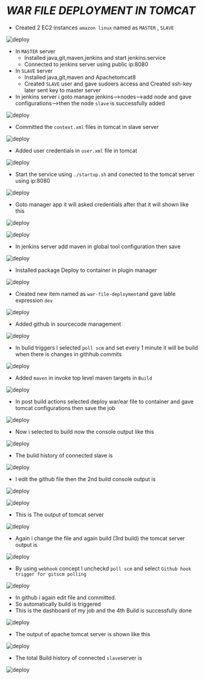 # ***WAR FILE DEPLOYMENT IN TOMCAT***  

- Created 2 EC2 instances `amazon linux` named as `MASTER` , `SLAVE`  

![deploy](https://github.com/SaaiRaj/DEVOPS/blob/main/war%20file%20deployment%20in%20tomcat/images/b.PNG)  

- In `MASTER` server  
  - Installed java,git,maven,jenkins and start jenkins.service  
  - Connected to jenkins server using public ip:8080  
- In `SLAVE` server  
  - Installed java,git,maven and Apachetomcat8    
  - Created `SLAVE` user and gave sudoers access and Created ssh-key later sent key to master server
- In jenkins server i goto manage jenkins-->nodes-->add node and gave configurations-->then the node `slave` is successfully added  

![deploy](https://github.com/SaaiRaj/DEVOPS/blob/main/war%20file%20deployment%20in%20tomcat/images/1.PNG)  

- Committed the `context.xml` files in tomcat in slave server  

![deploy](https://github.com/SaaiRaj/DEVOPS/blob/main/war%20file%20deployment%20in%20tomcat/images/2.PNG)  


- Added user credentials in `user.xml` file in tomcat  

![deploy](https://github.com/SaaiRaj/DEVOPS/blob/main/war%20file%20deployment%20in%20tomcat/images/3.PNG)  


- Start the service using `./startup.sh` and conected to the tomcat server using ip:8080 

![deploy](https://github.com/SaaiRaj/DEVOPS/blob/main/war%20file%20deployment%20in%20tomcat/images/3.1.PNG)  


- Goto manager app it will asked credentials after that it will shown like this  

![deploy](https://github.com/SaaiRaj/DEVOPS/blob/main/war%20file%20deployment%20in%20tomcat/images/4.PNG)  


![deploy](https://github.com/SaaiRaj/DEVOPS/blob/main/war%20file%20deployment%20in%20tomcat/images/5.PNG)  


- In jenkins server add maven in global tool configuration then save  

![deploy](https://github.com/SaaiRaj/DEVOPS/blob/main/war%20file%20deployment%20in%20tomcat/images/6.PNG)  


- Installed package Deploy to container in plugin manager  

![deploy](https://github.com/SaaiRaj/DEVOPS/blob/main/war%20file%20deployment%20in%20tomcat/images/7.PNG)  


- Created new item named as `war-file-deployment`and gave lable expression `dev`  

![deploy](https://github.com/SaaiRaj/DEVOPS/blob/main/war%20file%20deployment%20in%20tomcat/images/8.PNG)  


- Added github in sourcecode management  

![deploy](https://github.com/SaaiRaj/DEVOPS/blob/main/war%20file%20deployment%20in%20tomcat/images/9.PNG)  


- In bulid triggers I selected `poll scm` and set every 1 minute it will be build when there is changes in githhub commits  

![deploy](https://github.com/SaaiRaj/DEVOPS/blob/main/war%20file%20deployment%20in%20tomcat/images/10.PNG)  


- Added `maven` in invoke top level maven targets in `Build`  

![deploy](https://github.com/SaaiRaj/DEVOPS/blob/main/war%20file%20deployment%20in%20tomcat/images/10.1.PNG)  
  

- In post build actions selected deploy war/ear file to container and gave tomcat configurations then save the job  

![deploy](https://github.com/SaaiRaj/DEVOPS/blob/main/war%20file%20deployment%20in%20tomcat/images/12.PNG)  


- Now i selected to build now the console output like this  

![deploy](https://github.com/SaaiRaj/DEVOPS/blob/main/war%20file%20deployment%20in%20tomcat/images/13.PNG)  


- The build history of connected slave is  

![deploy](https://github.com/SaaiRaj/DEVOPS/blob/main/war%20file%20deployment%20in%20tomcat/images/14.PNG)  


- I edit the github file then the 2nd build console output is  

![deploy](https://github.com/SaaiRaj/DEVOPS/blob/main/war%20file%20deployment%20in%20tomcat/images/15.PNG)  


![deploy](https://github.com/SaaiRaj/DEVOPS/blob/main/war%20file%20deployment%20in%20tomcat/images/16.PNG)  


- This is The output of tomcat server  

![deploy](https://github.com/SaaiRaj/DEVOPS/blob/main/war%20file%20deployment%20in%20tomcat/images/17.PNG)  


- Again i change the file and again build (3rd build) the tomcat server output is  

![deploy](https://github.com/SaaiRaj/DEVOPS/blob/main/war%20file%20deployment%20in%20tomcat/images/18.PNG)  


- By using `webhook` concept I uncheckd `poll scm` and select `Github hook trigger for gitscm polling`  

![deploy](https://github.com/SaaiRaj/DEVOPS/blob/main/war%20file%20deployment%20in%20tomcat/images/a.PNG)  

- In  github i again edit file and committed.  
- So automatically build is triggered  
- This is the dashboard of my job and the 4th Build is successfully done  

![deploy](https://github.com/SaaiRaj/DEVOPS/blob/main/war%20file%20deployment%20in%20tomcat/images/a1.PNG)  

- The output of apache tomcat server is shown like this  

![deploy](https://github.com/SaaiRaj/DEVOPS/blob/main/war%20file%20deployment%20in%20tomcat/images/a2.PNG)  

- The total Build history of connected `slave`server is  

![deploy](https://github.com/SaaiRaj/DEVOPS/blob/main/war%20file%20deployment%20in%20tomcat/images/a3.PNG)  




